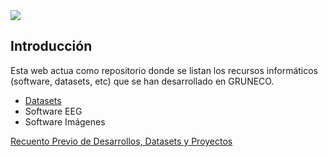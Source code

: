 <img src="https://www.udea.edu.co/wps/wcm/connect/udea/eba017e2-87fb-40c7-b7d8-6bb7d0e008ae/Logo_GRUNECO_R.jpg?MOD=AJPERES&CACHEID=ROOTWORKSPACE.Z18_L8L8H8C0LODDC0A6SSS2AD2GO4-eba017e2-87fb-40c7-b7d8-6bb7d0e008ae-l-x54eU">

## Introducción

Esta web actua como repositorio donde se listan los recursos informáticos (software, datasets, etc) que se han desarrollado en GRUNECO.

- [Datasets](/datasets.html)
- Software EEG
- Software Imágenes

[Recuento Previo de Desarrollos, Datasets y Proyectos](https://docs.google.com/spreadsheets/d/1rseh0Krrq91k40vMtkXOuToIjzUvJCbk-87sNIqzggU/edit?usp=drivesdk)

